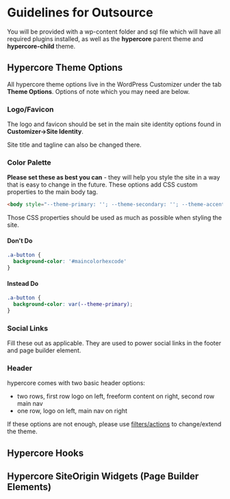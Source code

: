 # Guidelines for Outsource

You will be provided with a wp-content folder and sql file which will have all required plugins installed, as well as the **hypercore** parent theme and **hypercore-child** theme.

## Hypercore Theme Options

All hypercore theme options live in the WordPress Customizer under the tab **Theme Options**. Options of note which you may need are below.

### Logo/Favicon

The logo and favicon should be set in the main site identity options found in **Customizer->Site Identity**.

Site title and tagline can also be changed there.

### Color Palette

**Please set these as best you can** - they will help you style the site in a way that is easy to change in the future. These options add CSS custom properties to the main body tag.

```html
<body style="--theme-primary: ''; --theme-secondary: ''; --theme-accent: ''; --theme-accent-action: '';"></body>
```

Those CSS properties should be used as much as possible when styling the site.

#### Don't Do

```css
.a-button {
  background-color: '#maincolorhexcode'
}
```

#### Instead Do

```css
.a-button {
  background-color: var(--theme-primary);
}
```

### Social Links

Fill these out as applicable. They are used to power social links in the footer and page builder element.

### Header

hypercore comes with two basic header options:

* two rows, first row logo on left, freeform content on right, second row main nav
* one row, logo on left, main nav on right

If these options are not enough, please use [filters/actions](#hypercore-hooks) to change/extend the theme.

## Hypercore Hooks

## Hypercore SiteOrigin Widgets (Page Builder Elements)